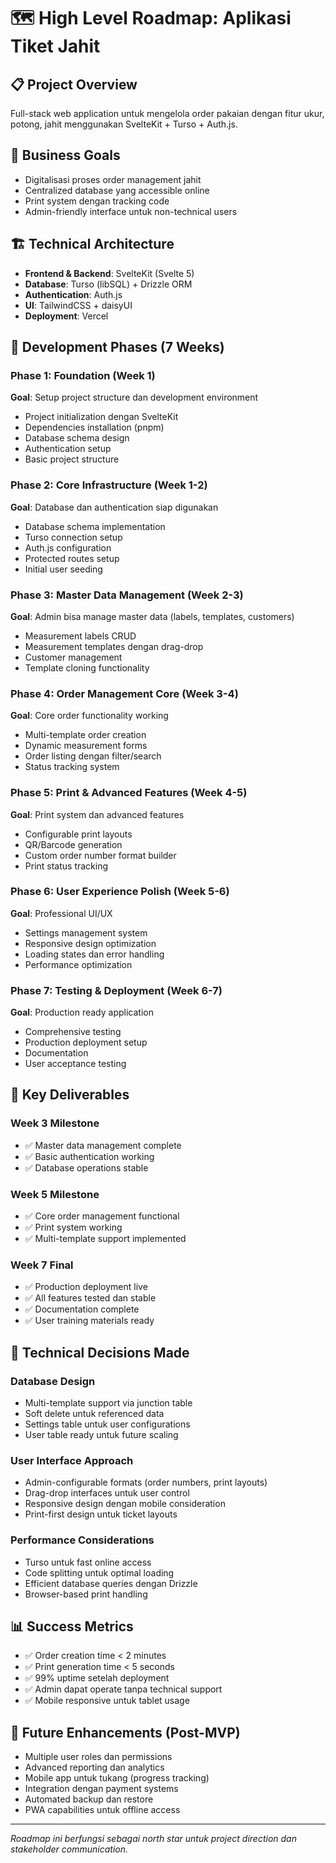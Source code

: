 # 🗺️ High Level Roadmap: Aplikasi Tiket Jahit

## 📋 Project Overview
Full-stack web application untuk mengelola order pakaian dengan fitur ukur, potong, jahit menggunakan SvelteKit + Turso + Auth.js.

## 🎯 Business Goals
- Digitalisasi proses order management jahit
- Centralized database yang accessible online
- Print system dengan tracking code
- Admin-friendly interface untuk non-technical users

## 🏗️ Technical Architecture
- **Frontend & Backend**: SvelteKit (Svelte 5)
- **Database**: Turso (libSQL) + Drizzle ORM
- **Authentication**: Auth.js
- **UI**: TailwindCSS + daisyUI
- **Deployment**: Vercel

## 📅 Development Phases (7 Weeks)

### Phase 1: Foundation (Week 1)
**Goal**: Setup project structure dan development environment
- Project initialization dengan SvelteKit
- Dependencies installation (pnpm)
- Database schema design
- Authentication setup
- Basic project structure

### Phase 2: Core Infrastructure (Week 1-2)
**Goal**: Database dan authentication siap digunakan
- Database schema implementation
- Turso connection setup
- Auth.js configuration
- Protected routes setup
- Initial user seeding

### Phase 3: Master Data Management (Week 2-3)
**Goal**: Admin bisa manage master data (labels, templates, customers)
- Measurement labels CRUD
- Measurement templates dengan drag-drop
- Customer management
- Template cloning functionality

### Phase 4: Order Management Core (Week 3-4)
**Goal**: Core order functionality working
- Multi-template order creation
- Dynamic measurement forms
- Order listing dengan filter/search
- Status tracking system

### Phase 5: Print & Advanced Features (Week 4-5)
**Goal**: Print system dan advanced features
- Configurable print layouts
- QR/Barcode generation
- Custom order number format builder
- Print status tracking

### Phase 6: User Experience Polish (Week 5-6)
**Goal**: Professional UI/UX
- Settings management system
- Responsive design optimization
- Loading states dan error handling
- Performance optimization

### Phase 7: Testing & Deployment (Week 6-7)
**Goal**: Production ready application
- Comprehensive testing
- Production deployment setup
- Documentation
- User acceptance testing

## 🎁 Key Deliverables

### Week 3 Milestone
- ✅ Master data management complete
- ✅ Basic authentication working
- ✅ Database operations stable

### Week 5 Milestone
- ✅ Core order management functional
- ✅ Print system working
- ✅ Multi-template support implemented

### Week 7 Final
- ✅ Production deployment live
- ✅ All features tested dan stable
- ✅ Documentation complete
- ✅ User training materials ready

## 🔧 Technical Decisions Made

### Database Design
- Multi-template support via junction table
- Soft delete untuk referenced data
- Settings table untuk user configurations
- User table ready untuk future scaling

### User Interface Approach
- Admin-configurable formats (order numbers, print layouts)
- Drag-drop interfaces untuk user control
- Responsive design dengan mobile consideration
- Print-first design untuk ticket layouts

### Performance Considerations
- Turso untuk fast online access
- Code splitting untuk optimal loading
- Efficient database queries dengan Drizzle
- Browser-based print handling

## 📊 Success Metrics
- ✅ Order creation time < 2 minutes
- ✅ Print generation time < 5 seconds
- ✅ 99% uptime setelah deployment
- ✅ Admin dapat operate tanpa technical support
- ✅ Mobile responsive untuk tablet usage

## 🚀 Future Enhancements (Post-MVP)
- Multiple user roles dan permissions
- Advanced reporting dan analytics
- Mobile app untuk tukang (progress tracking)
- Integration dengan payment systems
- Automated backup dan restore
- PWA capabilities untuk offline access

---

*Roadmap ini berfungsi sebagai north star untuk project direction dan stakeholder communication.*

